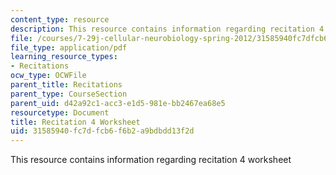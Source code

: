 ```yaml
---
content_type: resource
description: This resource contains information regarding recitation 4 worksheet
file: /courses/7-29j-cellular-neurobiology-spring-2012/31585940fc7dfcb6f6b2a9bdbdd13f2d_MIT7_29JS12_Recitation4.pdf
file_type: application/pdf
learning_resource_types:
- Recitations
ocw_type: OCWFile
parent_title: Recitations
parent_type: CourseSection
parent_uid: d42a92c1-acc3-e1d5-981e-bb2467ea68e5
resourcetype: Document
title: Recitation 4 Worksheet
uid: 31585940-fc7d-fcb6-f6b2-a9bdbdd13f2d
---
```

This resource contains information regarding recitation 4 worksheet

